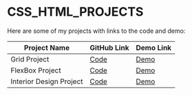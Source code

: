 # CSS_HTML_PROJECTS

Here are some of my projects with links to the code and demo:

| Project Name | GitHub Link | Demo Link |
|--------------|-------------|-----------|
| Grid Project    | [Code](https://github.com/MehakRauf/CSS_HTML_PROJECTS/tree/main/Grid_project) | [Demo](https://cssgrid-project.netlify.app/) |
| FlexBox Project    | [Code](https://github.com/MehakRauf/CSS_HTML_PROJECTS/tree/main/Flexbox_project) |[Demo](https://3-columnpreviewcardcomponent1.netlify.app/) |
| Interior Design Project   | [Code](https://github.com/MehakRauf/CSS_HTML_PROJECTS/tree/main/interior%20design) | [Demo](https://3-columnpreviewcardcomponent1.netlify.app/) |

